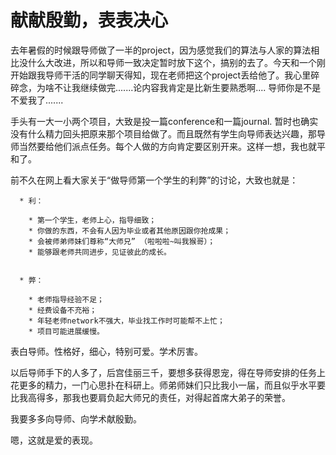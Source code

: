 # 献献殷勤，表表决心


去年暑假的时候跟导师做了一半的project，因为感觉我们的算法与人家的算法相比没什么大改进，所以和导师一致决定暂时放下这个，搞别的去了。今天和一个刚开始跟我导师干活的同学聊天得知，现在老师把这个project丢给他了。我心里碎碎念，为啥不让我继续做完.......论内容我肯定是比新生要熟悉啊.... 导师你是不是不爱我了.......

手头有一大一小两个项目，大致是投一篇conference和一篇journal. 暂时也确实没有什么精力回头把原来那个项目给做了。而且既然有学生向导师表达兴趣，那导师当然要给他们派点任务。每个人做的方向肯定要区别开来。这样一想，我也就平和了。

前不久在网上看大家关于“做导师第一个学生的利弊”的讨论，大致也就是：




      * 利：

        * 第一个学生，老师上心，指导细致；
        * 你做的东西，不会有人因为毕业或者其他原因跟你抢成果；
        * 会被师弟师妹们尊称“大师兄” （啦啦啦~叫我猴哥）；
        * 能够跟老师共同进步，见证彼此的成长。


      * 弊：

        * 老师指导经验不足；
        * 经费设备不充裕；
        * 年轻老师network不强大，毕业找工作时可能帮不上忙；
        * 项目可能进展缓慢。




表白导师。性格好，细心，特别可爱。学术厉害。

以后导师手下的人多了，后宫佳丽三千，要想多获得恩宠，得在导师安排的任务上花更多的精力，一门心思扑在科研上。师弟师妹们只比我小一届，而且似乎水平要比我高得多，那我也要肩负起大师兄的责任，对得起首席大弟子的荣誉。

我要多多向导师、向学术献殷勤。

嗯，这就是爱的表现。

 


